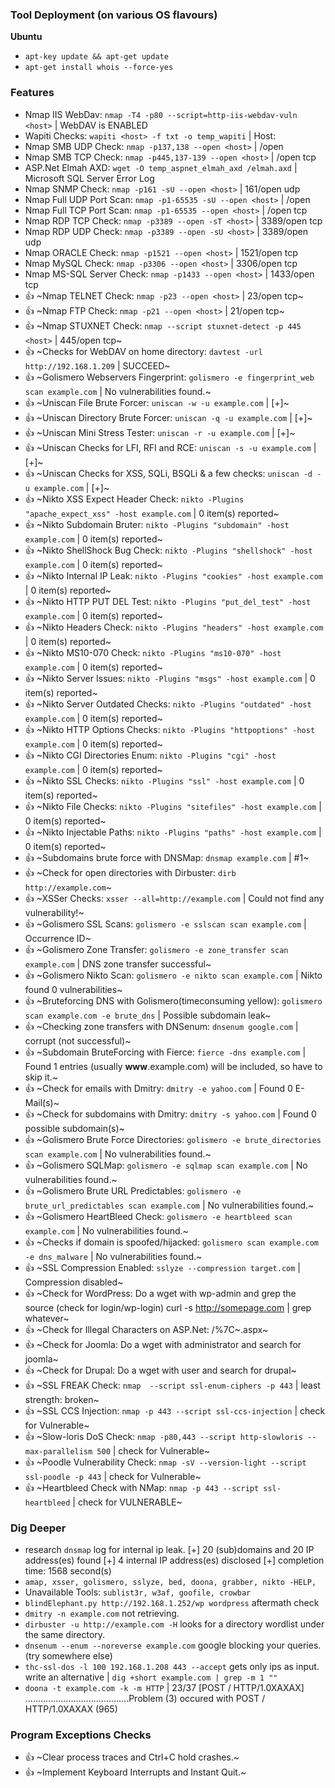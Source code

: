 ### Tool Deployment (on various OS flavours)
**Ubuntu**
- `apt-key update && apt-get update`
- `apt-get install whois --force-yes`

### Features
- Nmap IIS WebDav: `nmap -T4 -p80 --script=http-iis-webdav-vuln <host>` | WebDAV is ENABLED
- Wapiti Checks: `wapiti <host> -f txt -o temp_wapiti` | Host:
- Nmap SMB UDP Check: `nmap -p137,138 --open <host>` | /open
- Nmap SMB TCP Check: `nmap -p445,137-139 --open <host>` | /open tcp 
- ASP.Net Elmah AXD: `wget -O temp_aspnet_elmah_axd /elmah.axd` | Microsoft SQL Server Error Log 
- Nmap SNMP Check: `nmap -p161 -sU --open <host>` | 161/open udp
- Nmap Full UDP Port Scan: `nmap -p1-65535 -sU --open <host>` | /open
- Nmap Full TCP Port Scan: `nmap -p1-65535 --open <host>` | /open tcp
- Nmap RDP TCP Check: `nmap -p3389 --open -sT <host>` | 3389/open tcp
- Nmap RDP UDP Check: `nmap -p3389 --open -sU <host>` | 3389/open udp
- Nmap ORACLE Check: `nmap -p1521 --open <host>` | 1521/open tcp
- Nmap MySQL Check: `nmap -p3306 --open <host>` | 3306/open tcp
- Nmap MS-SQL Server Check: `nmap -p1433 --open <host>` | 1433/open tcp
- :thumbsup: ~Nmap TELNET Check: `nmap -p23 --open <host>` | 23/open tcp~
- :thumbsup: ~Nmap FTP Check: `nmap -p21 --open <host>` | 21/open tcp~
- :thumbsup: ~Nmap STUXNET Check: `nmap --script stuxnet-detect -p 445 <host>` | 445/open tcp~
- :thumbsup: ~Checks for WebDAV on home directory: `davtest -url http://192.168.1.209` | SUCCEED~
- :thumbsup: ~Golismero Webservers Fingerprint: `golismero -e fingerprint_web scan example.com` | No vulnerabilities found.~
- :thumbsup: ~Uniscan File Brute Forcer: `uniscan -w -u example.com` | [+]~
- :thumbsup: ~Uniscan Directory Brute Forcer: `uniscan -q -u example.com` | [+]~
- :thumbsup: ~Uniscan Mini Stress Tester: `uniscan -r -u example.com` | [+]~
- :thumbsup: ~Uniscan Checks for LFI, RFI and RCE: `uniscan -s -u example.com` | [+]~
- :thumbsup: ~Uniscan Checks for XSS, SQLi, BSQLi & a few checks: `uniscan -d -u example.com` | [+]~
- :thumbsup: ~Nikto XSS Expect Header Check: `nikto -Plugins "apache_expect_xss" -host example.com` | 0 item(s) reported~
- :thumbsup: ~Nikto Subdomain Bruter: `nikto -Plugins "subdomain" -host example.com` | 0 item(s) reported~
- :thumbsup: ~Nikto ShellShock Bug Check: `nikto -Plugins "shellshock" -host example.com` | 0 item(s) reported~
- :thumbsup: ~Nikto Internal IP Leak: `nikto -Plugins "cookies" -host example.com` | 0 item(s) reported~
- :thumbsup: ~Nikto HTTP PUT DEL Test: `nikto -Plugins "put_del_test" -host example.com` | 0 item(s) reported~
- :thumbsup: ~Nikto Headers Check: `nikto -Plugins "headers" -host example.com` | 0 item(s) reported~
- :thumbsup: ~Nikto MS10-070 Check: `nikto -Plugins "ms10-070" -host example.com` | 0 item(s) reported~
- :thumbsup: ~Nikto Server Issues: `nikto -Plugins "msgs" -host example.com` | 0 item(s) reported~
- :thumbsup: ~Nikto Server Outdated Checks: `nikto -Plugins "outdated" -host example.com` | 0 item(s) reported~
- :thumbsup: ~Nikto HTTP Options Checks: `nikto -Plugins "httpoptions" -host example.com` | 0 item(s) reported~
- :thumbsup: ~Nikto CGI Directories Enum: `nikto -Plugins "cgi" -host example.com` | 0 item(s) reported~
- :thumbsup: ~Nikto SSL Checks: `nikto -Plugins "ssl" -host example.com` | 0 item(s) reported~
- :thumbsup: ~Nikto File Checks: `nikto -Plugins "sitefiles" -host example.com` | 0 item(s) reported~
- :thumbsup: ~Nikto Injectable Paths: `nikto -Plugins "paths" -host example.com` | 0 item(s) reported~
- :thumbsup: ~Subdomains brute force with DNSMap: `dnsmap example.com` | #1~
- :thumbsup: ~Check for open directories with Dirbuster: `dirb http://example.com`~
- :thumbsup: ~XSSer Checks: `xsser --all=http://example.com` | Could not find any vulnerability!~
- :thumbsup: ~Golismero SSL Scans: `golismero -e sslscan scan example.com` | Occurrence ID~
- :thumbsup: ~Golismero Zone Transfer: `golismero -e zone_transfer scan example.com` | DNS zone transfer successful~
- :thumbsup: ~Golismero Nikto Scan: `golismero -e nikto scan example.com` | Nikto found 0 vulnerabilities~
- :thumbsup: ~Bruteforcing DNS with Golismero(timeconsuming yellow): `golismero scan example.com -e brute_dns` | Possible subdomain leak~
- :thumbsup: ~Checking zone transfers with DNSenum: `dnsenum google.com` | corrupt (not successful)~
- :thumbsup: ~Subdomain BruteForcing with Fierce: `fierce -dns example.com` | Found 1 entries (usually **www**.example.com) will be included, so have to skip it.~
- :thumbsup: ~Check for emails with Dmitry: `dmitry -e yahoo.com` | Found 0 E-Mail(s)~
- :thumbsup: ~Check for subdomains with Dmitry: `dmitry -s yahoo.com` | Found 0 possible subdomain(s)~
- :thumbsup: ~Golismero Brute Force Directories: `golismero -e brute_directories scan example.com` | No vulnerabilities found.~
- :thumbsup: ~Golismero SQLMap: `golismero -e sqlmap scan example.com` | No vulnerabilities found.~
- :thumbsup: ~Golismero Brute URL Predictables: `golismero -e brute_url_predictables scan example.com` | No vulnerabilities found.~
- :thumbsup: ~Golismero HeartBleed Check: `golismero -e heartbleed scan example.com` | No vulnerabilities found.~
- :thumbsup: ~Checks if domain is spoofed/hijacked: `golismero scan example.com -e dns_malware` | No vulnerabilities found.~
- :thumbsup: ~SSL Compression Enabled: `sslyze --compression target.com` | Compression disabled~
- :thumbsup: ~Check for WordPress: Do a wget with wp-admin and grep the source (check for login/wp-login) curl -s http://somepage.com | grep whatever~
- :thumbsup: ~Check for Illegal Characters on ASP.Net: /%7C~.aspx~
- :thumbsup: ~Check for Joomla: Do a wget with administrator and search for joomla~
- :thumbsup: ~Check for Drupal: Do a wget with user and search for drupal~
- :thumbsup: ~SSL FREAK Check: `nmap  --script ssl-enum-ciphers -p 443` | least strength: broken~
- :thumbsup: ~SSL CCS Injection: `nmap -p 443 --script ssl-ccs-injection` | check for Vulnerable~
- :thumbsup: ~Slow-loris DoS Check: `nmap -p80,443 --script http-slowloris --max-parallelism 500` | check for Vulnerable~
- :thumbsup: ~Poodle Vulnerability Check: `nmap -sV --version-light --script ssl-poodle -p 443`  | check for Vulnerable~
- :thumbsup: ~Heartbleed Check with NMap: `nmap -p 443 --script ssl-heartbleed` | check for VULNERABLE~

### Dig Deeper
- research `dnsmap` log for internal ip leak. [+] 20 (sub)domains and 20 IP address(es) found [+] 4 internal IP address(es) disclosed [+] completion time: 1568 second(s)
- `amap, xsser, golismero, sslyze, bed, doona, grabber, nikto -HELP,` 
- Unavailable Tools: `sublist3r, w3af, goofile, crowbar`
- `blindElephant.py http://192.168.1.252/wp wordpress` aftermath check
- `dmitry -n example.com` not retrieving.
- `dirbuster -u http://example.com -H` looks for a directory wordlist under the same directory.
- `dnsenum --enum --noreverse example.com` google blocking your queries. (try somewhere else)
- `thc-ssl-dos -l 100 192.168.1.208 443 --accept` gets only ips as input. write an alternative | `dig +short example.com | grep -m 1 ""`
- `doona -t example.com -k -m HTTP` | 23/37   [POST / HTTP/1.0XAXAX] .........................................Problem (3) occured with POST / HTTP/1.0XAXAX (965)

### Program Exceptions Checks

- :thumbsup: ~Clear process traces and Ctrl+C hold crashes.~
- :thumbsup: ~Implement Keyboard Interrupts and Instant Quit.~
